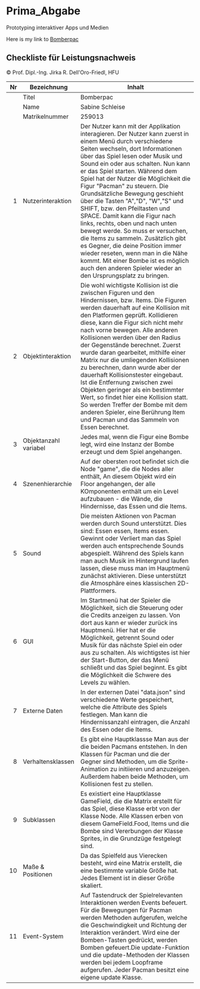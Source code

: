 # Prima_Abgabe
Prototyping interaktiver Apps und Medien

Here is my link to [Bomberpac](https://sabinecelina.github.io/Prima_Abgabe/BomberpacGame/Main.html)

## Checkliste für Leistungsnachweis
© Prof. Dipl.-Ing. Jirka R. Dell'Oro-Friedl, HFU

| Nr | Bezeichnung           | Inhalt                                                                                                                                                                                                                                                                         |
|---:|-----------------------|--------------------------------------------------------------------------------------------------------------------------------------------------------------------------------------------------------------------------------------------------------------------------------|
|    | Titel                 |Bomberpac
|    | Name                  |Sabine Schleise
|    | Matrikelnummer        |259013
|  1 | Nutzerinteraktion     | Der Nutzer kann mit der Applikation interagieren. Der Nutzer kann zuerst in einem Menü durch verschiedene Seiten wechseln, dort Informationen über das Spiel lesen oder Musik und Sound ein oder aus schalten. Nun kann er das Spiel starten. Während dem Spiel hat der Nutzer die Möglichkeit die Figur "Pacman" zu steuern. Die Grundsätzliche Bewegung geschieht über die Tasten "A","D", "W","S" und SHIFT, bzw. den Pfeiltasten und SPACE. Damit kann die Figur nach links, rechts, oben und nach unten bewegt werde. So muss er versuchen, die Items zu sammeln. Zusätzlich gibt es Gegner, die deine Position immer wieder reseten, wenn man in die Nähe kommt. Mit einer Bombe ist es möglich auch den anderen Spieler wieder an den Ursprungsplatz zu bringen.                                                                                                                                               |
|  2 | Objektinteraktion     | Die wohl wichtigste Kollision ist die zwischen Figuren und den Hindernissen, bzw. Items. Die Figuren werden dauerhaft auf eine Kollision mit den Platformen geprüft. Kollidieren diese, kann die Figur sich nicht mehr nach vorne bewegen. Alle anderen Kollisionen werden über den Radius der Gegenstände berechnet. Zuerst wurde daran gearbeitet, mithilfe einer Matrix nur die umliegenden Kollisionen zu berechnen, dann wurde aber der dauerhaft Kollisionstester eingebaut. Ist die Entfernung zwischen zwei Objekten geringer als ein bestimmter Wert, so findet hier eine Kollision statt. So werden Treffer der Bombe mit dem anderen Spieler, eine Berührung Item und Pacman und das Sammeln von Essen berechnet.                                                                                                                                                                               |
|  3 | Objektanzahl variabel | Jedes mal, wenn die Figur eine Bombe legt, wird eine Instanz der Bombe erzeugt und dem Spiel angehangen.                                                                                                                                                      |
|  4 | Szenenhierarchie      | Auf der obersten root befindet sich die Node "game", die die Nodes aller enthält, An diesem Objekt wird ein Floor  angehangen, der alle KOmponenten enthält um ein Level aufzubauen - die Wände, die Hindernisse, das Essen und die Items.                                                                                                                                                       |
|  5 | Sound                 | Die meisten Aktionen von Pacman werden durch Sound unterstützt. Dies sind: Essen essen, Items essen. Gewinnt oder Verliert man das Spiel werden auch entsprechende Sounds abgespielt. Während des Spiels kann man auch Musik im Hintergrund laufen lassen, diese muss man im Hauptmenü zunächst aktivieren. Diese unterstützt die Atmosphäre eines klassischen 2D-Plattformers.                                                            |
|  6 | GUI                   | Im Startmenü hat der Spieler die Möglichkeit, sich die Steuerung oder die Credits anzeigen zu lassen. Von dort aus kann er wieder zurück ins Hauptmenü. Hier hat er die Möglichkeit, getrennt Sound oder Musik für das nächste Spiel ein oder aus zu schalten. Als wichtigstes ist hier der Start-Button, der das Menü schließt und das Spiel beginnt. Es gibt die Möglichkeit die Schwere des Levels zu wählen.                                   |
|  7 | Externe Daten         | In der externen Datei "data.json" sind verschiedene Werte gespeichert, welche die Attribute des Spiels festlegen. Man kann die Hindernissanzahl eintragen, die Anzahl des Essen oder die Items.                                                                       |
|  8 | Verhaltensklassen     | Es gibt eine Hauptklassse Man aus der die beiden Pacmans entstehen. In den Klassen für Pacman und die der Gegner sind Methoden, um die Sprite-Animation zu initiieren und anzuzeigen. Außerdem haben beide Methoden, um Kollisionen fest zu stellen.                          |
|  9 | Subklassen            | Es existiert eine Hauptklasse GameField, die die Matrix erstellt für das Spiel, diese Klasse erbt von der Klasse Node. Alle Klassen erben von diesem GameField.Food, Items und die Bombe sind Vererbungen der Klasse Sprites, in die Grundzüge festgelegt sind. 
| 10 | Maße & Positionen     | Da das Spielfeld aus Vierecken besteht, wird eine Matrix erstellt, die eine bestimmte variable Größe hat. Jedes Element ist in dieser Größe skaliert.                                                               |
| 11 | Event-System          | Auf Tastendruck der Spielrelevanten Interaktionen werden Events befeuert. Für die Bewegungen für Pacman werden Methoden aufgerufen, welche die Geschwindigkeit und Richtung der Interaktion verändert. Wird eine der Bomben-Tasten gedrückt, werden Bomben gefeuert.Die update-Funktion und die update-Methoden der Klassen werden bei jedem Loopframe aufgerufen. Jeder Pacman besitzt eine eigene update Klasse.                                                                                                                                                                           |
